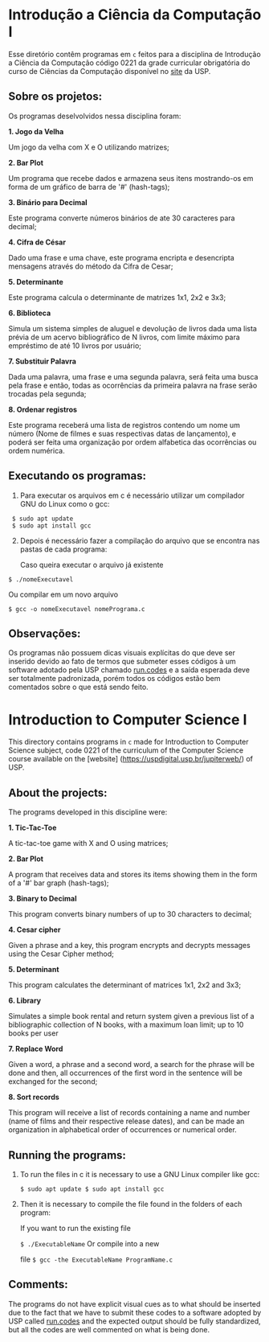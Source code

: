 # Introdução a Ciência da Computação I
Esse diretório contêm programas em `c` feitos para a disciplina de Introdução a Ciência da Computação código 0221 da grade curricular obrigatória do curso de Ciências da Computação disponível no [site](https://uspdigital.usp.br/jupiterweb/) da USP.

## Sobre os projetos:

Os programas deselvolvidos nessa disciplina foram:

**1. Jogo da Velha**<p>
Um jogo da velha com X e O utilizando matrizes;

**2. Bar Plot**<p>
Um programa que recebe dados e armazena seus itens mostrando-os em forma de um gráfico de barra de '#' (hash-tags);

**3. Binário para Decimal**<p>
Este programa converte números binários de ate 30 caracteres para decimal;

**4. Cifra de César**<p>
Dado uma frase e uma chave, este programa encripta e desencripta mensagens através do método da Cifra de Cesar;

**5. Determinante**<p>
Este programa calcula o determinante de matrizes 1x1, 2x2 e 3x3;

**6. Biblioteca**<p>
Simula um sistema simples de aluguel e devolução de livros dada uma 
lista prévia de um acervo bibliográfico de N livros, com limite máximo para empréstimo
de até 10 livros por usuário;

**7. Substituir Palavra**<p>
Dada uma palavra, uma frase e uma segunda palavra, será feita uma busca pela frase e então, 
todas as ocorrências da primeira palavra na frase serão 
trocadas pela segunda;

**8. Ordenar registros**<p>
Este programa receberá uma lista de registros contendo um nome um número (Nome de filmes e suas respectivas datas de lançamento), e poderá ser feita
uma organização por ordem alfabetica das ocorrências ou ordem numérica.


## Executando os programas:

1. Para executar os arquivos em c é necessário utilizar um compilador GNU do Linux como o gcc:<p>
```
 $ sudo apt update
 $ sudo apt install gcc
```
2. Depois é necessário fazer a compilação do arquivo que se encontra nas pastas de cada programa:<p>
Caso queira executar o arquivo já existente<p>
```
$ ./nomeExecutavel
```
Ou compilar em um novo arquivo<p>
``` 
$ gcc -o nomeExecutavel nomePrograma.c
```
## Observações:
Os programas não possuem dicas visuais explícitas do que deve ser inserido devido ao fato de termos que submeter
esses códigos à um software adotado pela USP chamado [run.codes](http://www.runc.codes.com) e a saída esperada deve ser totalmente padronizada, porém todos
os códigos estão bem comentados sobre o que está sendo feito.
 
 
 
 # Introduction to Computer Science I
This directory contains programs in `c` made for Introduction to Computer Science subject, code 0221 of the curriculum of the Computer Science course available on the [website] (https://uspdigital.usp.br/jupiterweb/) of USP.

## About the projects:

The programs developed in this discipline were:

**1. Tic-Tac-Toe**<p>
A tic-tac-toe game with X and O using matrices;

**2. Bar Plot**<p>
A program that receives data and stores its items showing them in the form of a '#' bar graph (hash-tags);

**3. Binary to Decimal**<p>
This program converts binary numbers of up to 30 characters to decimal;

**4. Cesar cipher**<p>
Given a phrase and a key, this program encrypts and decrypts messages using the Cesar Cipher method;

**5. Determinant**<p>
This program calculates the determinant of matrices 1x1, 2x2 and 3x3;

**6. Library**<p>
Simulates a simple book rental and return system given a
previous list of a bibliographic collection of N books, with a maximum loan limit;
up to 10 books per user

**7. Replace Word**<p>
Given a word, a phrase and a second word, a search for the phrase will be done and then,
all occurrences of the first word in the sentence will be
exchanged for the second;

**8. Sort records**<p>
This program will receive a list of records containing a name and number (name of films and their respective release dates), and can be made
an organization in alphabetical order of occurrences or numerical order.


## Running the programs:

1. To run the files in c it is necessary to use a GNU Linux compiler like gcc: <p>
``
 $ sudo apt update
 $ sudo apt install gcc
``
2. Then it is necessary to compile the file found in the folders of each program: <p>
If you want to run the existing file <p>
``
$ ./ExecutableName
``
Or compile into a new <p> file
``
$ gcc -the ExecutableName ProgramName.c
``
## Comments:
The programs do not have explicit visual cues as to what should be inserted due to the fact that we have to submit
these codes to a software adopted by USP called [run.codes](http://www.runc.codes.com) and the expected output should be fully standardized, but all
the codes are well commented on what is being done.

